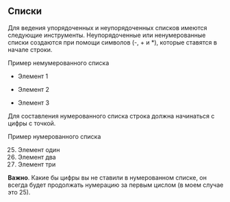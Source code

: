 ## Списки

Для ведения упорядоченных и неупорядоченных списков имеются следующие инструменты. Неупорядоченные или ненумерованные списки создаются при помощи символов (-, + и *), которые ставятся в начале строки.

Пример немумерованного списка

- Элемент 1
+ Элемент 2
* Элемент 3

Для составления нумерованного списка строка должна начинаться с цифры с точкой.

Пример нумерованного списка

25. Элемент один
34. Элемент два
47. Элемент три

**Важно**. Какие бы цифры вы не ставили в нумерованном списке, он всегда будет продолжать нумерацию за первым цислом (в моем случае это 25).